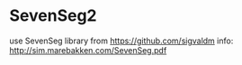 # SevenSeg2
use SevenSeg library from https://github.com/sigvaldm
info: http://sim.marebakken.com/SevenSeg.pdf
